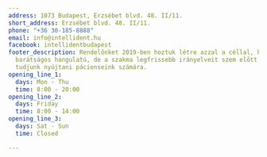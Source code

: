 ```yaml
---
address: 1073 Budapest, Erzsébet blvd. 48. II/11.
short_address: Erzsébet blvd. 48. II/11.
phone: "+36 30-185-8888"
email: info@intellident.hu
facebook: intellidentbudapest
footer_description: Rendelőnket 2019-ben hoztuk létre azzal a céllal, hogy egy emberközeli,
  barátságos hangulatú, de a szakma legfrissebb irányelveit szem előtt tartó ellátást
  tudjunk nyújtani pácienseink számára.
opening_line_1:
  days: Mon - Thu
  time: 8:00 - 20:00
opening_line_2:
  days: Friday
  time: 8:00 - 14:00
opening_line_3:
  days: Sat - Sun
  time: Closed

---
```

